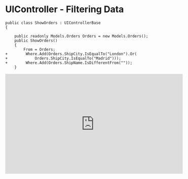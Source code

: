 ﻿# UIController - Filtering Data

```csdiff
public class ShowOrders : UIControllerBase
{

    public readonly Models.Orders Orders = new Models.Orders();
    public ShowOrders()
    {
        From = Orders;
+        Where.Add(Orders.ShipCity.IsEqualTo("London").Or(
+            Orders.ShipCity.IsEqualTo("Madrid")));
+        Where.Add(Orders.ShipName.IsDifferentFrom(""));
    }
```
<iframe width="560" height="315" src="https://www.youtube.com/embed/4RdbTuXP5Sc?list=PL1DEQjXG2xnKwhPzEwuvVkEL7a_D9-pkL" frameborder="0" allowfullscreen></iframe>